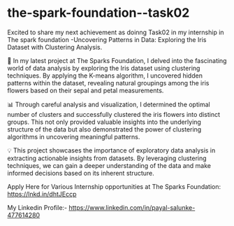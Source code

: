 # the-spark-foundation--task02
Excited to share my next achievement as doinng  Task02 in my internship in The spark foundation -Uncovering Patterns in Data: Exploring the Iris Dataset with Clustering Analysis.

🌺 In my latest project at The Sparks Foundation, I delved into the fascinating world of data analysis by exploring the Iris dataset using clustering techniques. By applying the K-means algorithm, I uncovered hidden patterns within the dataset, revealing natural groupings among the iris flowers based on their sepal and petal measurements.

📊 Through careful analysis and visualization, I determined the optimal number of clusters and successfully clustered the iris flowers into distinct groups. This not only provided valuable insights into the underlying structure of the data but also demonstrated the power of clustering algorithms in uncovering meaningful patterns.

💡 This project showcases the importance of exploratory data analysis in extracting actionable insights from datasets. By leveraging clustering techniques, we can gain a deeper understanding of the data and make informed decisions based on its inherent structure.

Apply Here for Various Internship opportunities at The Sparks Foundation:
https://lnkd.in/dhtJEccp

My Linkedin Profile:- https://www.linkedin.com/in/payal-salunke-477614280

